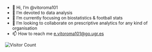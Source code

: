 - 👋 Hi, I’m @vitoroma101
- 👀 I’m devoted to data analysis
- 🌱 I’m currently focusing on biostatistics & football stats
- 💞️ I’m looking to collaborate on prescriptive analytics for any kind of organisation
- 📫 How to reach me e.vitoroma101@go.ugr.es

![Visitor Count](https://profile-counter.glitch.me/vitoroma101/count.svg)

<!---
vitoroma101/vitoroma101 is a ✨ special ✨ repository because its `README.md` (this file) appears on your GitHub profile.
You can click the Preview link to take a look at your changes.
--->

